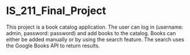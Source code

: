 # IS_211_Final_Project
 
This project is a book catalog application. The user can log in (username: admin, password: password) and add books to the catalog. Books can either be added manually or by using the search feature. The search uses the Google Books API to return results. 
